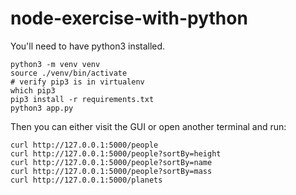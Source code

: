 # node-exercise-with-python

You'll need to have python3 installed.
```
python3 -m venv venv
source ./venv/bin/activate
# verify pip3 is in virtualenv
which pip3
pip3 install -r requirements.txt
python3 app.py
```
Then you can either visit the GUI or open another terminal and run:
```
curl http://127.0.0.1:5000/people
curl http://127.0.0.1:5000/people?sortBy=height
curl http://127.0.0.1:5000/people?sortBy=name
curl http://127.0.0.1:5000/people?sortBy=mass
curl http://127.0.0.1:5000/planets
```
